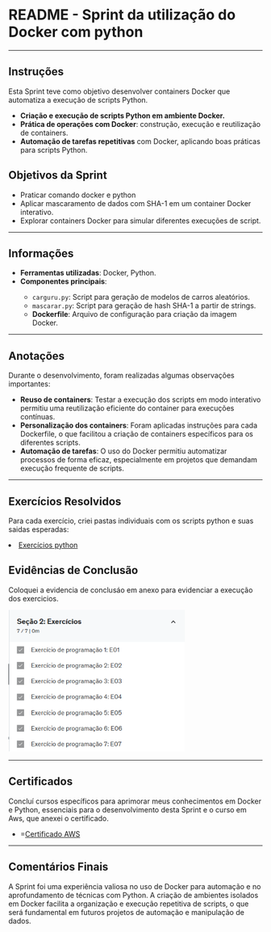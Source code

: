 <h1>README - Sprint da utilização do Docker com python</h1>

<hr>

<h2>Instruções</h2>
<p>Esta Sprint teve como objetivo desenvolver containers Docker que automatiza a execução de scripts Python.</p>

<ul>
    <li><strong>Criação e execução de scripts Python em ambiente Docker.</strong></li>
    <li><strong>Prática de operações com Docker</strong>: construção, execução e reutilização de containers.</li>
    <li><strong>Automação de tarefas repetitivas</strong> com Docker, aplicando boas práticas para scripts Python.</li>
</ul>

<h2>Objetivos da Sprint</h2>
<ul>
    <li>Praticar comando docker e python</li>
    <li>Aplicar mascaramento de dados com SHA-1 em um container Docker interativo.</li>
    <li>Explorar containers Docker para simular diferentes execuções de script.</li>
</ul>

<hr>

<h2>Informações</h2>
<ul>
    <li><strong>Ferramentas utilizadas</strong>: Docker, Python.</li>
    <li><strong>Componentes principais</strong>:</li>
    <ul>
        <li><code>carguru.py</code>: Script para geração de modelos de carros aleatórios.</li>
        <li><code>mascarar.py</code>: Script para geração de hash SHA-1 a partir de strings.</li>
        <li><strong>Dockerfile</strong>: Arquivo de configuração para criação da imagem Docker.</li>
    </ul>
</ul>

<hr>

<h2>Anotações</h2>
<p>Durante o desenvolvimento, foram realizadas algumas observações importantes:</p>
<ul>
    <li><strong>Reuso de containers</strong>: Testar a execução dos scripts em modo interativo permitiu uma reutilização eficiente do container para execuções contínuas.</li>
    <li><strong>Personalização dos containers</strong>: Foram aplicadas instruções para cada Dockerfile, o que facilitou a criação de containers específicos para os diferentes scripts.</li>
    <li><strong>Automação de tarefas</strong>: O uso do Docker permitiu automatizar processos de forma eficaz, especialmente em projetos que demandam execução frequente de scripts.</li>
</ul>

<hr>

<h2>Exercícios Resolvidos</h2>
<p>Para cada exercício, criei pastas individuais com os scripts python e suas saidas esperadas:</p>
  <li><a href="/Sprint-4/Execicios/">Exercícios python</a></li>

<h2>Evidências de Conclusão</h2>
<p>Coloquei a evidencia de conclusáo em anexo para evidenciar a execução dos exercicios.</p>
 <img src="/Sprint-4/Exercicios/Evidencias/conclusao_ex.png" width="350px" alt="Evidência de conclusão">

<hr>

<h2>Certificados</h2>
<p>Concluí cursos específicos para aprimorar meus conhecimentos em Docker e Python, essenciais para o desenvolvimento desta Sprint e o curso em Aws, que anexei o certificado.</p>
<ul>
    <li>=<a href="/Sprint-4/Certificados">Certificado AWS</a></li>
</ul>
<hr>

<h2>Comentários Finais</h2>
<p>A Sprint foi uma experiência valiosa no uso de Docker para automação e no aprofundamento de técnicas com Python. A criação de ambientes isolados em Docker facilita a organização e execução repetitiva de scripts, o que será fundamental em futuros projetos de automação e manipulação de dados.</p>
